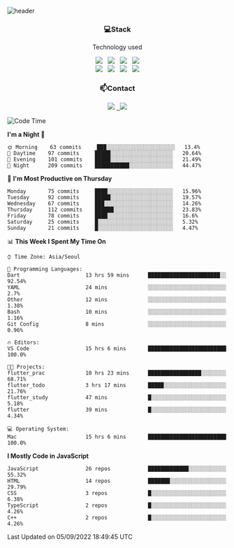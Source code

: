 ![header](https://capsule-render.vercel.app/api?type=waving&color=gradient&height=200&text=Che-ri&fontAlign=70&fontAlignY=40&animation=twinkling)

<h3 align="center">💻Stack</h3>
<p align="center">Technology used</p>
<div align="center"><img src="https://img.shields.io/badge/HTML5-e74c3c?style=flat-square&logo=HTML5&logoColor=white"></img> &nbsp <img src="https://img.shields.io/badge/CSS3-0A84FF?style=flat-square&logo=CSS3&logoColor=white"></img> &nbsp <img src="https://img.shields.io/badge/tailwind%2Dcss-06B6D4?style=flat-square&logo=tailwindcss&logoColor=white"/></a> &nbsp <img src="https://img.shields.io/badge/styled%2Dcomponents-DB7093?style=flat-square&logo=styled%2Dcomponents&logoColor=white"/></a>
<br><img src="https://img.shields.io/badge/JavaScript-FFCD11?style=flat-square&logo=JavaScript&logoColor=white"></img> &nbsp <img src="https://img.shields.io/badge/React-00BCF6?style=flat-square&logo=React&logoColor=white"></img> &nbsp <img src="https://img.shields.io/badge/Redux-764ABC?style=flat-square&logo=Redux&logoColor=white"/> &nbsp <img src="https://img.shields.io/badge/Zustand-582D3E?style=flat-square&logo=Zustand&logoColor=white"/></a></div> 

<h3 align="center">📫Contact</h3>
<div align="center"><a href="https://cheri.tistory.com/"><img src="https://img.shields.io/badge/Cheri-AD29B6?style=flat-square&logo=Tidal&logoColor=white"/></a> <a href="rnjs1135@gmail.com"> &nbsp <img src="https://img.shields.io/badge/Gmail-EA4335?style=flat-square&logo=Gmail&logoColor=white"/></a></div>

<!--START_SECTION:waka-->
![Code Time](http://img.shields.io/badge/Code%20Time-1%2C544%20hrs%2056%20mins-blue)

**I'm a Night 🦉** 

```text
🌞 Morning    63 commits     ███░░░░░░░░░░░░░░░░░░░░░░   13.4% 
🌆 Daytime    97 commits     █████░░░░░░░░░░░░░░░░░░░░   20.64% 
🌃 Evening    101 commits    █████░░░░░░░░░░░░░░░░░░░░   21.49% 
🌙 Night      209 commits    ███████████░░░░░░░░░░░░░░   44.47%

```
📅 **I'm Most Productive on Thursday** 

```text
Monday       75 commits     ████░░░░░░░░░░░░░░░░░░░░░   15.96% 
Tuesday      92 commits     █████░░░░░░░░░░░░░░░░░░░░   19.57% 
Wednesday    67 commits     ███░░░░░░░░░░░░░░░░░░░░░░   14.26% 
Thursday     112 commits    ██████░░░░░░░░░░░░░░░░░░░   23.83% 
Friday       78 commits     ████░░░░░░░░░░░░░░░░░░░░░   16.6% 
Saturday     25 commits     █░░░░░░░░░░░░░░░░░░░░░░░░   5.32% 
Sunday       21 commits     █░░░░░░░░░░░░░░░░░░░░░░░░   4.47%

```


📊 **This Week I Spent My Time On** 

```text
⌚︎ Time Zone: Asia/Seoul

💬 Programming Languages: 
Dart                     13 hrs 59 mins      ███████████████████████░░   92.54% 
YAML                     24 mins             ░░░░░░░░░░░░░░░░░░░░░░░░░   2.7% 
Other                    12 mins             ░░░░░░░░░░░░░░░░░░░░░░░░░   1.38% 
Bash                     10 mins             ░░░░░░░░░░░░░░░░░░░░░░░░░   1.16% 
Git Config               8 mins              ░░░░░░░░░░░░░░░░░░░░░░░░░   0.96%

🔥 Editors: 
VS Code                  15 hrs 6 mins       █████████████████████████   100.0%

🐱‍💻 Projects: 
flutter_prac             10 hrs 23 mins      █████████████████░░░░░░░░   68.71% 
flutter_todo             3 hrs 17 mins       █████░░░░░░░░░░░░░░░░░░░░   21.76% 
flutter_study            47 mins             █░░░░░░░░░░░░░░░░░░░░░░░░   5.18% 
flutter                  39 mins             █░░░░░░░░░░░░░░░░░░░░░░░░   4.34%

💻 Operating System: 
Mac                      15 hrs 6 mins       █████████████████████████   100.0%

```

**I Mostly Code in JavaScript** 

```text
JavaScript               26 repos            █████████████░░░░░░░░░░░░   55.32% 
HTML                     14 repos            ███████░░░░░░░░░░░░░░░░░░   29.79% 
CSS                      3 repos             █░░░░░░░░░░░░░░░░░░░░░░░░   6.38% 
TypeScript               2 repos             █░░░░░░░░░░░░░░░░░░░░░░░░   4.26% 
C++                      2 repos             █░░░░░░░░░░░░░░░░░░░░░░░░   4.26%

```



 Last Updated on 05/09/2022 18:49:45 UTC
<!--END_SECTION:waka-->
